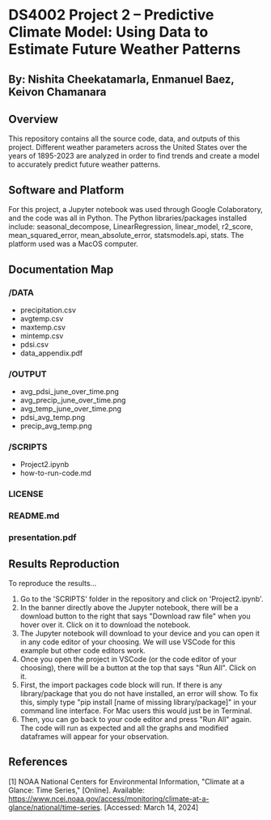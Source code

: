 # DS4002 Project 2 – Predictive Climate Model: Using Data to Estimate Future Weather Patterns
## By: Nishita Cheekatamarla, Enmanuel Baez, Keivon Chamanara

## Overview

This repository contains all the source code, data, and outputs of this project. Different weather parameters across the United States over the years of 1895-2023 are analyzed in order to find trends and create a model to accurately predict future weather patterns.

## Software and Platform

For this project, a Jupyter notebook was used through Google Colaboratory, and the code was all in Python. The Python libraries/packages installed include: seasonal_decompose, LinearRegression, linear_model, r2_score, mean_squared_error, mean_absolute_error, statsmodels.api, stats. The platform used was a MacOS computer.

## Documentation Map

### /DATA

+ precipitation.csv
+ avgtemp.csv
+ maxtemp.csv
+ mintemp.csv
+ pdsi.csv
+ data_appendix.pdf

### /OUTPUT

+ avg_pdsi_june_over_time.png
+ avg_precip_june_over_time.png
+ avg_temp_june_over_time.png
+ pdsi_avg_temp.png
+ precip_avg_temp.png

### /SCRIPTS

+ Project2.ipynb
+ how-to-run-code.md

### LICENSE

### README.md

### presentation.pdf


## Results Reproduction

To reproduce the results...

1. Go to the 'SCRIPTS' folder in the repository and click on 'Project2.ipynb'.
2. In the banner directly above the Jupyter notebook, there will be a download button to the right that says "Download raw file" when you hover over it. Click on it to download the notebook.
3. The Jupyter notebook will download to your device and you can open it in any code editor of your choosing. We will use VSCode for this example but other code editors work.
4. Once you open the project in VSCode (or the code editor of your choosing), there will be a button at the top that says "Run All". Click on it.
5. First, the import packages code block will run. If there is any library/package that you do not have installed, an error will show. To fix this, simply type "pip install [name of missing library/package]" in your command line interface. For Mac users this would just be in Terminal.
6. Then, you can go back to your code editor and press "Run All" again. The code will run as expected and all the graphs and modified dataframes will appear for your observation.


## References

[1] NOAA National Centers for Environmental Information, "Climate at a Glance: Time Series," [Online]. Available: https://www.ncei.noaa.gov/access/monitoring/climate-at-a-glance/national/time-series.  [Accessed: March 14, 2024]
